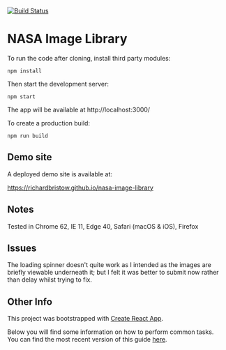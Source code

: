 [![Build Status](https://travis-ci.org/richardbristow/nasa-image-library.svg?branch=master)](https://travis-ci.org/richardbristow/nasa-image-library)

# NASA Image Library

To run the code after cloning, install third party modules:

`npm install`

Then start the development server:

`npm start`

The app will be available at http://localhost:3000/


To create a production build:

`npm run build`


## Demo site

A deployed demo site is available at:

https://richardbristow.github.io/nasa-image-library


## Notes

Tested in Chrome 62, IE 11, Edge 40, Safari (macOS & iOS), Firefox

## Issues

The loading spinner doesn't quite work as I intended as the images are briefly viewable underneath it; but I felt it was better to submit now rather than delay whilst trying to fix.


## Other Info

This project was bootstrapped with [Create React App](https://github.com/facebookincubator/create-react-app).

Below you will find some information on how to perform common tasks.<br>
You can find the most recent version of this guide [here](https://github.com/facebookincubator/create-react-app/blob/master/packages/react-scripts/template/README.md).
